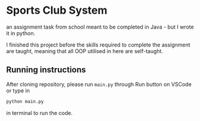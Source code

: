 # Sports Club System

an assignment task from school meant to be completed in Java - but I wrote it in python.

I finished this project before the skills required to complete the assignment are taught, meaning that all OOP utilised in here are self-taught. 

## Running instructions

After cloning repository, please run ```main.py``` through Run button on VSCode or type in
```bash
python main.py
```
in terminal to run the code.
